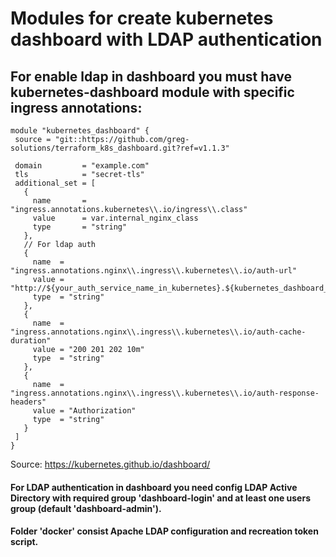 # Modules for create kubernetes dashboard with LDAP authentication  

## For enable ldap in dashboard you must have kubernetes-dashboard module with specific ingress annotations:
 ```shell script
module "kubernetes_dashboard" {
  source = "git::https://github.com/greg-solutions/terraform_k8s_dashboard.git?ref=v1.1.3"

  domain         = "example.com"
  tls            = "secret-tls"
  additional_set = [
    {
      name       = "ingress.annotations.kubernetes\\.io/ingress\\.class"
      value      = var.internal_nginx_class
      type       = "string"
    },
    // For ldap auth
    {
      name  = "ingress.annotations.nginx\\.ingress\\.kubernetes\\.io/auth-url"
      value = "http://${your_auth_service_name_in_kubernetes}.${kubernetes_dashboard_namespace}.svc.cluster.local/"
      type  = "string"
    },
    {
      name  = "ingress.annotations.nginx\\.ingress\\.kubernetes\\.io/auth-cache-duration"
      value = "200 201 202 10m"
      type  = "string"
    },
    {
      name  = "ingress.annotations.nginx\\.ingress\\.kubernetes\\.io/auth-response-headers"
      value = "Authorization"
      type  = "string"
    }
  ]
}
 ```


Source: https://kubernetes.github.io/dashboard/

#### For LDAP authentication in dashboard you need config LDAP Active Directory with required group 'dashboard-login' and at least one users group (default 'dashboard-admin').

#### Folder 'docker' consist Apache LDAP configuration and recreation token script.